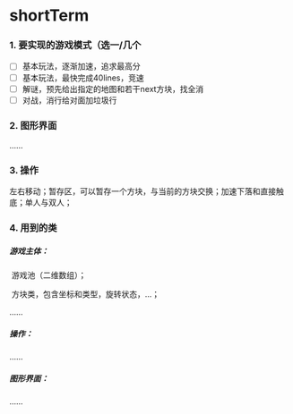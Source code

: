 # shortTerm

### 1. 要实现的游戏模式（选一/几个

- [ ] 基本玩法，逐渐加速，追求最高分
- [ ] 基本玩法，最快完成40lines，竞速
- [ ] 解谜，预先给出指定的地图和若干next方块，找全消
- [ ] 对战，消行给对面加垃圾行

### 2. 图形界面

……

### 3. 操作

左右移动；暂存区，可以暂存一个方块，与当前的方块交换；加速下落和直接触底；单人与双人；

### 4. 用到的类

##### 	游戏主体：

​	游戏池（二维数组）；

​	方块类，包含坐标和类型，旋转状态，...；

……

##### 	操作：

……

##### 	图形界面：

……
